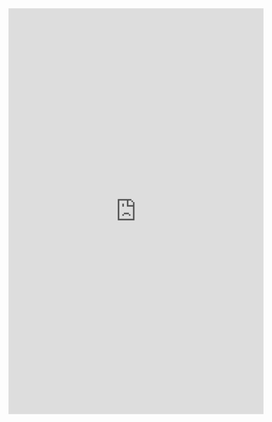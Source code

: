 <!DOCTYPE html>
<html>
  <head>
    <title>Search</title>
  </head>
  <body>
    <iframe
      src="https://vgrid.org/search_docs.html"
      frameborder="0"
      marginheight="0"
      marginwidth="0"
      width="100%"
      height="800"
      scrolling="auto"
      allow="geolocation"
    >
    </iframe>
  </body>
</html>
